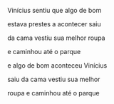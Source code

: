 Vinícius sentiu que algo de bom

estava prestes a acontecer saiu

da cama vestiu sua melhor roupa

e caminhou até o parque

e algo de bom aconteceu Vinícius

saiu da cama vestiu sua melhor

roupa e caminhou até o parque
